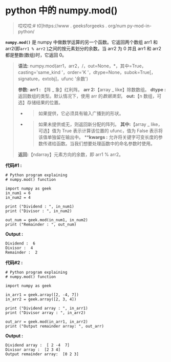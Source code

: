 # python 中的 numpy.mod()

> 哎哎哎:# t0]https://www . geeksforgeeks . org/num py-mod-in-python/

**`numpy.mod()`** 是 numpy 中做数学运算的另一个函数。它返回两个数组 arr1 和 arr2(即`arr1 % arr2` )之间的按元素划分的余数。当 arr2 为 0 并且 arr1 和 arr2 都是整数(数组)时，它返回 0。

> **语法:** numpy.mod(arr1，arr2，/，out=None，*，其中=True，casting='same_kind '，order='K '，dtype=None，subok=True[，signature，extobj]，ufunc '余数')
> 
> **参数:**
> **arr1 :** 【阵 _ 象】红利阵。
> **arr 2:**【array _ like】除数数组。
> **dtype :** 返回数组的类型。默认情况下，使用 arr 的*数据类型*。
> **out:**【n 数组，可选】存储结果的位置。
> - >如果提供，它必须具有输入广播到的形状。
> - >如果未提供或无，则返回新分配的阵列。
> **其中:**【array _ like，可选】值为 True 表示计算该位置的 ufunc，值为 False 表示将该值单独留在输出中。
> ****kwargs :** 允许将关键字可变长度的参数传递给函数。当我们想要处理函数中的命名参数时使用。
> 
> **返回:**【ndarray】元素方向的余数，即 arr1 % arr2。

**代码#1 :**

```
# Python program explaining
# numpy.mod() function

import numpy as geek
in_num1 = 6
in_num2 = 4

print ("Dividend : ", in_num1)
print ("Divisor : ", in_num2)

out_num = geek.mod(in_num1, in_num2) 
print ("Remainder : ", out_num) 
```

**Output :**

```
Dividend :  6
Divisor :  4
Remainder :  2

```

**代码#2 :**

```
# Python program explaining
# numpy.mod() function

import numpy as geek

in_arr1 = geek.array([2, -4, 7])
in_arr2 = geek.array([2, 3, 4])

print ("Dividend array : ", in_arr1)
print ("Divisor array : ", in_arr2)

out_arr = geek.mod(in_arr1, in_arr2) 
print ("Output remainder array: ", out_arr) 
```

**Output :**

```
Dividend array :  [ 2 -4  7]
Divisor array :  [2 3 4]
Output remainder array:  [0 2 3]

```